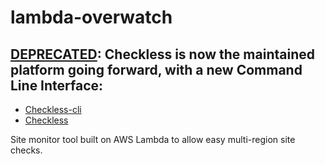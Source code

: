 # lambda-overwatch

## [DEPRECATED](https://www.tegud.net/2018/05/26/updating-the-free-serverless-site-uptime-checker-for-2018/): Checkless is now the maintained platform going forward, with a new Command Line Interface:

 - [Checkless-cli](https://www.github.com/tegud/checkless-cli)
 - [Checkless](https://www.github.com/tegud/checkless)

Site monitor tool built on AWS Lambda to allow easy multi-region site checks.

